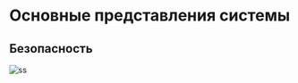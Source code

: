 # Основные представления системы 


## Безопасность
![ss](https://d3n817fwly711g.cloudfront.net/uploads/2016/06/AWS.jpg)

